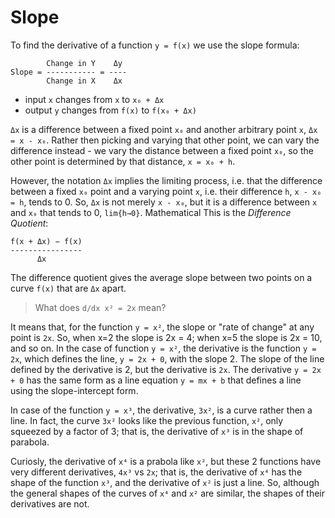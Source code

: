 # Slope


To find the derivative of a function `y = f(x)` we use the slope formula:

```
        Change in Y    Δy
Slope = ----------- = ----
        Change in X    Δx
```

- input `x` changes from `x` to `x₀ + Δx`
- output `y` changes from `f(x)` to `f(x₀ + Δx)`

`Δx` is a difference between a fixed point `x₀` and another arbitrary point `x`, `Δx = x - x₀`. Rather then picking and varying that other point, we can vary the difference instead - we vary the distance between a fixed point `x₀`, so the other point is determined by that distance, `x = x₀ + h`.

However, the notation `Δx` implies the limiting process, i.e. that the difference between a fixed `x₀` point and a varying point `x`, i.e. their difference `h`, `x - x₀ = h`, tends to 0. So, `Δx` is not merely `x - x₀`, but it is a difference between `x` and `x₀` that tends to 0, `lim{h→0}`.
Mathematical
This is the *Difference Quotient*:

```
f(x + Δx) − f(x)
----------------
      Δx
```

The difference quotient gives the average slope between two points on a curve `f(x)` that are `Δx` apart.


>What does `d/dx x² = 2x` mean?

It means that, for the function `y = x²`, the slope or "rate of change" at any point is `2x`. So, when x=2 the slope is 2x = 4; when x=5 the slope is 2x = 10, and so on. In the case of function `y = x²`, the derivative is the function `y = 2x`, which defines the line, `y = 2x + 0`, with the slope 2. The slope of the line defined by the derivative is 2, but the derivative is `2x`. The derivative `y = 2x + 0` has the same form as a line equation `y = mx + b` that defines a line using the slope-intercept form.

In case of the function `y = x³`, the derivative, `3x²`, is a curve rather then a line. In fact, the curve `3x²` looks like the previous function, `x²`, only squeezed by a factor of 3; that is, the derivative of `x³` is in the shape of parabola.

Curiosly, the derivative of `x⁴` is a prabola like `x²`, but these 2 functions have very different derivatives, `4x³` vs `2x`; that is, the derivative of `x⁴` has the shape of the function `x³`, and the derivative of `x²` is just a line. So, although the general shapes of the curves of `x⁴` and `x²` are similar, the shapes of their derivatives are not.
